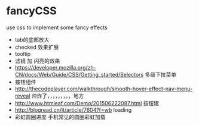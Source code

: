 # fancyCSS

use css to implement some fancy effects

- tab的底部放大
- checked 效果扩展
- tooltip  
- 滤镜 加 闪亮的效果
- https://developer.mozilla.org/zh-CN/docs/Web/Guide/CSS/Getting_started/Selectors   多级下拉菜单
- 按钮组件
- http://thecodeplayer.com/walkthrough/smooth-hover-effect-nav-menu-reveal 帅炸了，，，，，，，，，地方
- http://www.htmleaf.com/Demo/201506222087.html 按钮建
- http://blogread.cn/it/article/7604?f=wb   loading
- 彩虹圆圈进度  手机常见的圆圈彩虹加载
